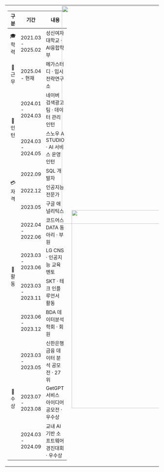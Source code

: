 <table width="100%" border="0" style="border:none; border-collapse:collapse;">
  <tr>
    <!-- 왼쪽: 경력/학력 표 (폭 줄임) -->
    <td width="35%" valign="top" style="border:none;">
      <table width="100%">
        <colgroup>
          <col width="25%">
          <col width="30%"> 
          <col width="45%">
        </colgroup>
        <thead>
          <tr>
            <th align="center">구분</th>
            <th align="center">기간</th>
            <th align="center">내용</th>
          </tr>
        </thead>
        <tbody>
          <tr> 
            <td align="center">🎓 학력</td>
            <td align="left">2021.03 - 2025.02</td>
            <td align="left">성신여자대학교 · AI융합학부</td>
          </tr>
          <tr>
            <td align="center">🏢 근무</td>
            <td align="left">2025.04 - 현재</td>
            <td align="left">메가스터디 · 입시전략연구소</td>
          </tr>
          <tr>
            <td rowspan="2" align="center">👔 인턴</td>
            <td align="left">2024.01 - 2024.03</td>
            <td align="left">네이버 검색광고팀 · 데이터 관리 인턴</td>
          </tr>
          <tr>
            <td align="left">2024.03 - 2024.05</td>
            <td align="left">스노우 A STUDIO · AI 서비스 운영 인턴</td>
          </tr>
          <tr>
            <td rowspan="3" align="center">💳 자격</td>
            <td align="left">2022.09</td>
            <td align="left">SQL 개발자</td>
          </tr>
          <tr>
            <td align="left">2022.12</td>
            <td align="left">인공지능전문가</td>
          </tr>
          <tr>
            <td align="left">2023.05</td>
            <td align="left">구글 애널리틱스</td>
          </tr>
          <tr>
            <td rowspan="4" align="center">🎯 활동</td>
            <td align="left">2022.04 - 2022.06</td>
            <td align="left">코드어스 DATA 동아리 · 부원</td>
          </tr>
          <tr>
            <td align="left">2023.03 - 2023.06</td>
            <td align="left">LG CNS · 인공지능 교육 멘토</td>
          </tr>
          <tr>
            <td align="left">2023.03 - 2023.11</td>
            <td align="left">SKT · 테크 인플루언서 활동</td>
          </tr>
          <tr>
            <td align="left">2023.06 - 2023.12</td>
            <td align="left">BDA 데이터분석 학회 · 회원</td>
          </tr>
          <tr>
            <td rowspan="3" align="center">🥇 수상</td>
            <td align="left">2023.03 - 2023.05</td>
            <td align="left">신한은행 금융 데이터 분석 공모전 · 27위</td>
          </tr>
          <tr>
            <td align="left">2023.07 - 2023.08</td>
            <td align="left">GetGPT 서비스 아이디어 공모전 · 우수상</td>
          </tr>
          <tr>
            <td align="left">2024.03 - 2024.09</td>
            <td align="left">교내 AI 기반 소프트웨어 경진대회 · 우수상</td>
          </tr>
        </tbody>
      </table>
    </td>
    <!-- 오른쪽: GitHub Stats + Trophy + Chart -->
    <td width="65%" valign="top" align="center" style="border:none;">
      <div style="transform: scale(1.1); transform-origin: top center; margin-bottom:20px;">
        <img src="https://github-readme-stats.vercel.app/api?username=Rkdekdls&show_icons=true" width="650" />
      </div>
      <div style="margin-bottom:20px;">
        <img src="https://github-profile-trophy.vercel.app/?username=Rkdekdls&theme=flat&row=2&column=4" width="650" />
      </div>
      <div>
<img src="https://quickchart.io/chart?width=650&height=600&c=%7B%22type%22%3A%22bar%22%2C%22data%22%3A%7B%22labels%22%3A%5B%22React%22%2C%22TypeScript%22%2C%22Vite%22%2C%22Node.js%22%2C%22Express%22%2C%22SQLite%22%2C%22Python%22%2C%22Kotlin%22%5D%2C%22datasets%22%3A%5B%7B%22data%22%3A%5B18%2C16%2C9%2C13%2C11%2C8%2C15%2C10%5D%2C%22backgroundColor%22%3A%5B%22%2361DAFB%22%2C%22%233178C6%22%2C%22%23FFD62E%22%2C%22%233C873A%22%2C%22%23FF6F61%22%2C%22%234DA5F4%22%2C%22%233776AB%22%2C%22%237F52FF%22%5D%7D%5D%7D%2C%22options%22%3A%7B%22indexAxis%22%3A%22y%22%2C%22plugins%22%3A%7B%22legend%22%3A%7B%22display%22%3Afalse%7D%2C%22title%22%3A%7B%22display%22%3Atrue%2C%22text%22%3A%22%F0%9F%9A%80%20Tech%20Stack%20Usage%20(%25)%22%7D%7D%2C%22scales%22%3A%7B%22x%22%3A%7B%22display%22%3Atrue%7D%2C%22y%22%3A%7B%22ticks%22%3A%7B%22display%22%3Afalse%7D%2C%22grid%22%3A%7B%22display%22%3Afalse%7D%7D%7D%7D%7D" />
      </div>
    </td>
  </tr>
</table>
